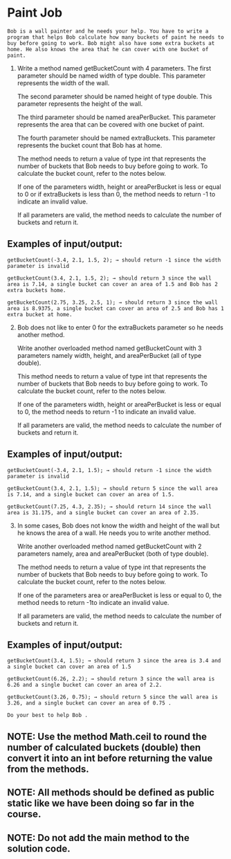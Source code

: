 # Paint Job

    Bob is a wall painter and he needs your help. You have to write a program that helps Bob calculate how many buckets of paint he needs to buy before going to work. Bob might also have some extra buckets at home. He also knows the area that he can cover with one bucket of paint.

1. Write a method named getBucketCount with 4 parameters. The first parameter should be named width of type double. This parameter represents the width of the wall.

   The second parameter should be named height of type double. This parameter represents the height of the wall.

   The third parameter should be named areaPerBucket. This parameter represents the area that can be covered with one bucket of paint.

   The fourth parameter should be named extraBuckets. This parameter represents the bucket count that Bob has at home.

   The method needs to return a value of type int that represents the number of buckets that Bob needs to buy before going to work. To calculate the bucket count, refer to the notes below.

   If one of the parameters width, height or areaPerBucket is less or equal to 0 or if extraBuckets is less than 0, the method needs to return -1 to indicate an invalid value.

   If all parameters are valid, the method needs to calculate the number of buckets and return it.

## Examples of input/output:

    getBucketCount(-3.4, 2.1, 1.5, 2); → should return -1 since the width parameter is invalid

    getBucketCount(3.4, 2.1, 1.5, 2); → should return 3 since the wall area is 7.14, a single bucket can cover an area of 1.5 and Bob has 2 extra buckets home.

    getBucketCount(2.75, 3.25, 2.5, 1); → should return 3 since the wall area is 8.9375, a single bucket can cover an area of 2.5 and Bob has 1 extra bucket at home.

2. Bob does not like to enter 0 for the extraBuckets parameter so he needs another method.

   Write another overloaded method named getBucketCount with 3 parameters namely width, height, and areaPerBucket (all of type double).

   This method needs to return a value of type int that represents the number of buckets that Bob needs to buy before going to work. To calculate the bucket count, refer to the notes below.

   If one of the parameters width, height or areaPerBucket is less or equal to 0, the method needs to return -1 to indicate an invalid value.

   If all parameters are valid, the method needs to calculate the number of buckets and return it.

## Examples of input/output:

    getBucketCount(-3.4, 2.1, 1.5); → should return -1 since the width parameter is invalid

    getBucketCount(3.4, 2.1, 1.5); → should return 5 since the wall area is 7.14, and a single bucket can cover an area of 1.5.

    getBucketCount(7.25, 4.3, 2.35); → should return 14 since the wall area is 31.175, and a single bucket can cover an area of 2.35.

3. In some cases, Bob does not know the width and height of the wall but he knows the area of a wall. He needs you to write another method.

   Write another overloaded method named getBucketCount with 2 parameters namely, area and areaPerBucket (both of type double).

   The method needs to return a value of type int that represents the number of buckets that Bob needs to buy before going to work. To calculate the bucket count, refer to the notes below.

   If one of the parameters area or areaPerBucket is less or equal to 0, the method needs to return -1to indicate an invalid value.

   If all parameters are valid, the method needs to calculate the number of buckets and return it.

## Examples of input/output:

    getBucketCount(3.4, 1.5); → should return 3 since the area is 3.4 and a single bucket can cover an area of 1.5

    getBucketCount(6.26, 2.2); → should return 3 since the wall area is 6.26 and a single bucket can cover an area of 2.2.

    getBucketCount(3.26, 0.75); → should return 5 since the wall area is 3.26, and a single bucket can cover an area of 0.75 .

    Do your best to help Bob .

## NOTE: Use the method Math.ceil to round the number of calculated buckets (double) then convert it into an int before returning the value from the methods.

## NOTE: All ​methods should be defined as public static like we have been doing so far in the course.

## NOTE: Do not add the main method to the solution code.
